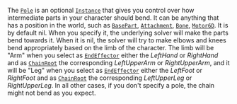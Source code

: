 The [`Pole`](https://create.roblox.com/docs/reference/engine/classes/IKControl#Pole) is an optional [`Instance`](https://create.roblox.com/docs/reference/engine/classes/Instance) that gives
you control over how intermediate parts in your character should bend. It
can be anything that has a position in the world, such as
[`BasePart`](https://create.roblox.com/docs/reference/engine/classes/BasePart), [`Attachment`](https://create.roblox.com/docs/reference/engine/classes/Attachment), [`Bone`](https://create.roblox.com/docs/reference/engine/classes/Bone), [`Motor6D`](https://create.roblox.com/docs/reference/engine/classes/Motor6D). It is
by default nil. When you specify it, the underlying solver will make the
parts bend towards it. When it is nil, the solver will try to make elbows
and knees bend appropriately based on the limb of the character. The limb
will be "Arm" when you select as [`EndEffector`](https://create.roblox.com/docs/reference/engine/classes/IKControl#EndEffector)
either the *LeftHand* or *RightHand* and as
[`ChainRoot`](https://create.roblox.com/docs/reference/engine/classes/IKControl#ChainRoot) the corresponding *LeftUpperArm* or
*RightUpperArm*, and it will be "Leg" when you select as
[`EndEffector`](https://create.roblox.com/docs/reference/engine/classes/IKControl#EndEffector) either the *LeftFoot* or
*RightFoot* and as [`ChainRoot`](https://create.roblox.com/docs/reference/engine/classes/IKControl#ChainRoot) the corresponding
*LeftUpperLeg* or *RightUpperLeg*. In all other cases, if you don't
specify a pole, the chain might not bend as you expect.